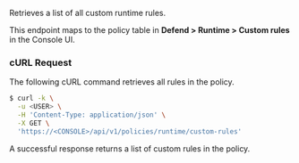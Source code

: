 Retrieves a list of all custom runtime rules.

This endpoint maps to the policy table in **Defend > Runtime > Custom rules** in the Console UI.

### cURL Request

The following cURL command retrieves all rules in the policy.

```bash
$ curl -k \
  -u <USER> \
  -H 'Content-Type: application/json' \
  -X GET \
  'https://<CONSOLE>/api/v1/policies/runtime/custom-rules'
```

A successful response returns a list of custom rules in the policy.
